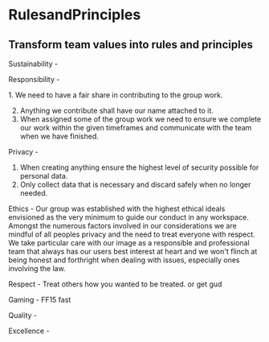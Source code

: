 # RulesandPrinciples
## Transform team values into rules and principles

Sustainability -
<!--Justin-->
Responsibility -
<!--Zach-->1. We need to have a fair share in contributing to the group work.
2. Anything we contribute shall have our name attached to it.
3. When assigned some of the group work we need to ensure we complete our work within the given timeframes and communicate with the team when we have finished.

Privacy - 
1. When creating anything ensure the highest level of security possible for personal data.
2. Only collect data that is necessary and discard safely when no longer needed.
<!--Matt-->
Ethics - Our group was established with the highest ethical ideals envisioned as the very minimum to guide our conduct in any workspace. Amongst the numerous factors involved in our considerations we are mindful of all peoples privacy and the need to treat everyone with respect. We take particular care with our image as a responsible and professional team that always has our users best interest at heart and we won't flinch at being honest and forthright when dealing with issues, especially ones involving the law. 
<!--Mark-->
Respect - Treat others how you wanted to be treated. or get gud
<!--Swar-->
Gaming - FF15 fast
<!--Swar-->
Quality -
<!--Mak-->
Excellence -
<!--Mak-->
